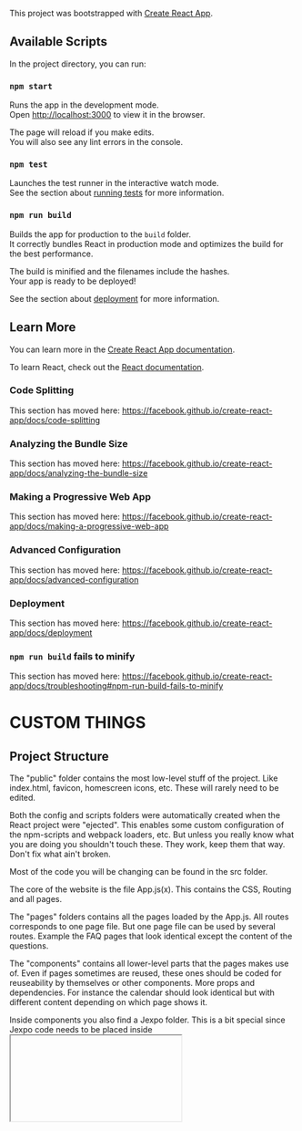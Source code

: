 This project was bootstrapped with [Create React App](https://github.com/facebook/create-react-app).

## Available Scripts

In the project directory, you can run:

### `npm start`

Runs the app in the development mode.<br />
Open [http://localhost:3000](http://localhost:3000) to view it in the browser.

The page will reload if you make edits.<br />
You will also see any lint errors in the console.

### `npm test`

Launches the test runner in the interactive watch mode.<br />
See the section about [running tests](https://facebook.github.io/create-react-app/docs/running-tests) for more information.

### `npm run build`

Builds the app for production to the `build` folder.<br />
It correctly bundles React in production mode and optimizes the build for the best performance.

The build is minified and the filenames include the hashes.<br />
Your app is ready to be deployed!

See the section about [deployment](https://facebook.github.io/create-react-app/docs/deployment) for more information.

## Learn More

You can learn more in the [Create React App documentation](https://facebook.github.io/create-react-app/docs/getting-started).

To learn React, check out the [React documentation](https://reactjs.org/).

### Code Splitting

This section has moved here: https://facebook.github.io/create-react-app/docs/code-splitting

### Analyzing the Bundle Size

This section has moved here: https://facebook.github.io/create-react-app/docs/analyzing-the-bundle-size

### Making a Progressive Web App

This section has moved here: https://facebook.github.io/create-react-app/docs/making-a-progressive-web-app

### Advanced Configuration

This section has moved here: https://facebook.github.io/create-react-app/docs/advanced-configuration

### Deployment

This section has moved here: https://facebook.github.io/create-react-app/docs/deployment

### `npm run build` fails to minify

This section has moved here: https://facebook.github.io/create-react-app/docs/troubleshooting#npm-run-build-fails-to-minify

# CUSTOM THINGS

## Project Structure

The "public" folder contains the most low-level stuff of the project. Like index.html, favicon, homescreen icons, etc. These will rarely need to be edited.

Both the config and scripts folders were automatically created when the React project were "ejected". This enables some custom configuration of the npm-scripts and webpack loaders, etc. But unless you really know what you are doing you shouldn't touch these. They work, keep them that way. Don't fix what ain't broken.

Most of the code you will be changing can be found in the src folder.

The core of the website is the file App.js(x). This contains the CSS, Routing and all pages.

The "pages" folders contains all the pages loaded by the App.js. All routes corresponds to one page file. But one page file can be used by several routes. Example the FAQ pages that look identical except the content of the questions.

The "components" contains all lower-level parts that the pages makes use of. Even if pages sometimes are reused, these ones should be coded for reuseability by themselves or other components. More props and dependencies. For instance the calendar should look identical but with different content depending on which page shows it.

Inside components you also find a Jexpo folder. This is a bit special since Jexpo code needs to be placed inside <iframe>, until proper React components are created by someone smart. The files inside this folder is basically just raw html strings. The catalog.js page shows an example of how it can be used for simplicity.

## CSS/SASS/SCSS

This project is using SASS/SCSS for css handling.
Best tip is to use Visual Studio Code when changing CSS and installing the Extension ´Live Sass Compiler´.
Then make sure to activate "Watch Sass" in the bottom window toolbar before start editing any CSS.
The result CSS file will be a minified version inside the css-folder. This should be imported in the App.js(x) file.
App.css is also automatically created, but is mostly for readability if someting behaves unexpectedly.

NOTE: ONLY the .scss files should be edited together with a sass compiler. Any other code will be overridden.

## Tests

Yes, this project really _should_ contain tests. Any day now. It's the next thing on my TODO ™
